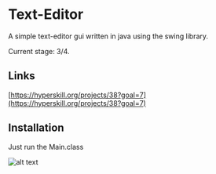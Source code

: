 # Text-Editor
A simple text-editor gui written in java using the swing library.

Current stage: 3/4.

## Links
[https://hyperskill.org/projects/38?goal=7](https://hyperskill.org/projects/38?goal=7)

## Installation
Just run the Main.class

![alt text][logo]

[logo]: https://https://raw.githubusercontent.com/dooflesdoodles/text-editor/master/example.png "example"
